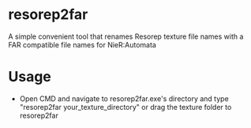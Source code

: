 # resorep2far
A simple convenient tool that renames Resorep texture file names with a FAR compatible file names for NieR:Automata

# Usage
- Open CMD and navigate to resorep2far.exe's directory and type "resorep2far your_texture_directory" or drag the texture folder to resorep2far
